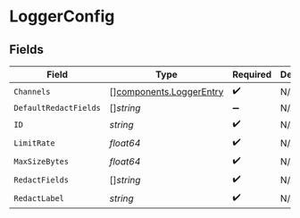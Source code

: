 # LoggerConfig


## Fields

| Field                                                              | Type                                                               | Required                                                           | Description                                                        |
| ------------------------------------------------------------------ | ------------------------------------------------------------------ | ------------------------------------------------------------------ | ------------------------------------------------------------------ |
| `Channels`                                                         | [][components.LoggerEntry](../../models/components/loggerentry.md) | :heavy_check_mark:                                                 | N/A                                                                |
| `DefaultRedactFields`                                              | []*string*                                                         | :heavy_minus_sign:                                                 | N/A                                                                |
| `ID`                                                               | *string*                                                           | :heavy_check_mark:                                                 | N/A                                                                |
| `LimitRate`                                                        | *float64*                                                          | :heavy_check_mark:                                                 | N/A                                                                |
| `MaxSizeBytes`                                                     | *float64*                                                          | :heavy_check_mark:                                                 | N/A                                                                |
| `RedactFields`                                                     | []*string*                                                         | :heavy_check_mark:                                                 | N/A                                                                |
| `RedactLabel`                                                      | *string*                                                           | :heavy_check_mark:                                                 | N/A                                                                |